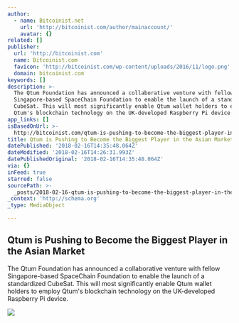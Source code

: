 ```yaml
---
author:
  - name: Bitcoinist.net
    url: 'http://bitcoinist.com/author/mainaccount/'
    avatar: {}
related: []
publisher:
  url: 'http://bitcoinist.com'
  name: Bitcoinist.com
  favicon: 'http://bitcoinist.com/wp-content/uploads/2016/11/logo.png'
  domain: bitcoinist.com
keywords: []
description: >-
  The Qtum Foundation has announced a collaborative venture with fellow
  Singapore-based SpaceChain Foundation to enable the launch of a standardized
  CubeSat. This will most significantly enable Qtum wallet holders to employ
  Qtum's blockchain technology on the UK-developed Raspberry Pi device.
app_links: []
isBasedOnUrl: >-
  http://bitcoinist.com/qtum-is-pushing-to-become-the-biggest-player-in-the-asian-market/
title: Qtum is Pushing to Become the Biggest Player in the Asian Market
datePublished: '2018-02-16T14:35:48.064Z'
dateModified: '2018-02-16T14:26:31.993Z'
datePublishedOriginal: '2018-02-16T14:35:48.064Z'
via: {}
inFeed: true
starred: false
sourcePath: >-
  _posts/2018-02-16-qtum-is-pushing-to-become-the-biggest-player-in-the-asian-ma.md
_context: 'http://schema.org'
_type: MediaObject

---
```

<article style=""><h1>Qtum is Pushing to Become the Biggest Player in the Asian Market</h1><p>The Qtum Foundation has announced a collaborative venture with fellow Singapore-based SpaceChain Foundation to enable the launch of a standardized CubeSat. This will most significantly enable Qtum wallet holders to employ Qtum's blockchain technology on the UK-developed Raspberry Pi device.</p><img src="http://bitcoinist.com/wp-content/uploads/2018/02/ss-asia-space.jpg" /></article>